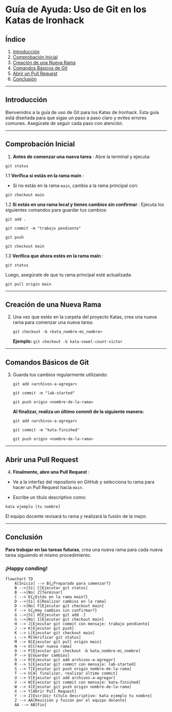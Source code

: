# Guía de Ayuda: Uso de Git en los Katas de Ironhack

## Índice
1. [Introducción](#introducción)
2. [Comprobación Inicial](#verificación-inicial)
3. [Creación de una Nueva Rama](#creación-de-una-nueva-rama)
4. [Comandos Básicos de Git](#comandos-básicos-de-git)
5. [Abrir un Pull Request](#abrir-un-pull-request)
6. [Conclusión](#conclusión)

---

## Introducción

Bienvenidos a la guía de uso de Git para los Katas de Ironhack. Esta guía está diseñada para que sigas un paso a paso claro y evites errores comunes. Asegúrate de seguir cada paso con atención.

---

## Comprobación Inicial

1.  **Antes de comenzar una nueva tarea** : Abre la terminal y ejecuta:

   ```
   git status
   ```

1.1  **Verifica si estás en la rama main** :

   - Si no estás en la rama `main`, cambia a la rama principal con:

   ```
   git checkout main
   ```

1.2  **Si estás en una rama local y tienes cambios sin confirmar** : Ejecuta los siguientes comandos para guardar tus cambios:

   ```
   git add .
   ```

   ```
   git commit -m "trabajo pendiente"
   ```

   ```
   git push
   ```
   ```
   git checkout main
   ```

1.3  **Verifica que ahora estés en la rama main** :

   ```
   git status
   ```

   Luego, asegúrate de que tu rama principal esté actualizada:

   ```
   git pull origin main
   ```

---

## Creación de una Nueva Rama

2. Una vez que estés en la carpeta del proyecto Katas, crea una nueva rama para comenzar una nueva tarea:

   ```
   git checkout -b <kata_nombre-mi_nombre>
   ```

   **Ejemplo:** `git checkout -b kata-vowel-count-victor`

---

## Comandos Básicos de Git

3. Guarda tus cambios regularmente utilizando:

   ```
   git add <archivos-a-agregar>
   ```

   ```
   git commit -m "lab-started"
   ```

   ```
   git push origin <nombre-de-la-rama>
   ```

   **Al finalizar, realiza un último commit de la siguiente manera:**

   ```
   git add <archivos-a-agregar>
   ```

   ```
   git commit -m "kata-finished"
   ```

   ```
   git push origin <nombre-de-la-rama>
   ```

---

## Abrir una Pull Request

4.  **Finalmente, abre una Pull Request** :

   - Ve a la interfaz del repositorio en GitHub y selecciona tu rama para hacer un Pull Request hacia `main`.

   - Escribe un título descriptivo como:

   ```
   kata ejemplo [tu nombre]
   ```

   El equipo docente revisará tu rama y realizará la fusión de la mejor.

---

## Conclusión

**Para trabajar en las tareas futuras**, crea una nueva rama para cada nueva tarea siguiendo el mismo procedimiento. 

### ¡Happy conding!

```mermaid
flowchart TD
    A[Inicio] --> B{¿Preparado para comenzar?}
    B -->|Sí| C[Ejecutar git status]
    B -->|No| Z[Terminar]
    C --> D{¿Estás en la rama main?}
    D -->|Sí| E[Realizar cambios en la rama]
    D -->|No| F[Ejecutar git checkout main]
    F --> G{¿Hay cambios sin confirmar?}
    G -->|Sí| H[Ejecutar git add .]
    G -->|No| I[Ejecutar git checkout main]
    H --> J[Ejecutar git commit con mensaje: trabajo pendiente]
    J --> K[Ejecutar git push]
    K --> L[Ejecutar git checkout main]
    L --> M[Verificar git status]
    M --> N[Ejecutar git pull origin main]
    N --> O[Crear nueva rama]
    O --> P[Ejecutar git checkout -b kata_nombre-mi_nombre]
    P --> Q[Guardar cambios]
    Q --> R[Ejecutar git add archivos-a-agregar]
    R --> S[Ejecutar git commit con mensaje: lab-started]
    S --> T[Ejecutar git push origin nombre-de-la-rama]
    T --> U[Al finalizar, realizar último commit]
    U --> V[Ejecutar git add archivos-a-agregar]
    V --> W[Ejecutar git commit con mensaje: kata-finished]
    W --> X[Ejecutar git push origin nombre-de-la-rama]
    X --> Y[Abrir Pull Request]
    Y --> Z[Escribir título descriptivo: kata ejemplo tu nombre]
    Z --> AA[Revisión y fusión por el equipo docente]
    AA --> AB[Fin]

